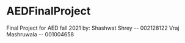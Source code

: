 # AEDFinalProject
Final Project for AED fall 2021
by: 
Shashwat Shrey -- 002128122
Vraj Mashruwala -- 001004658